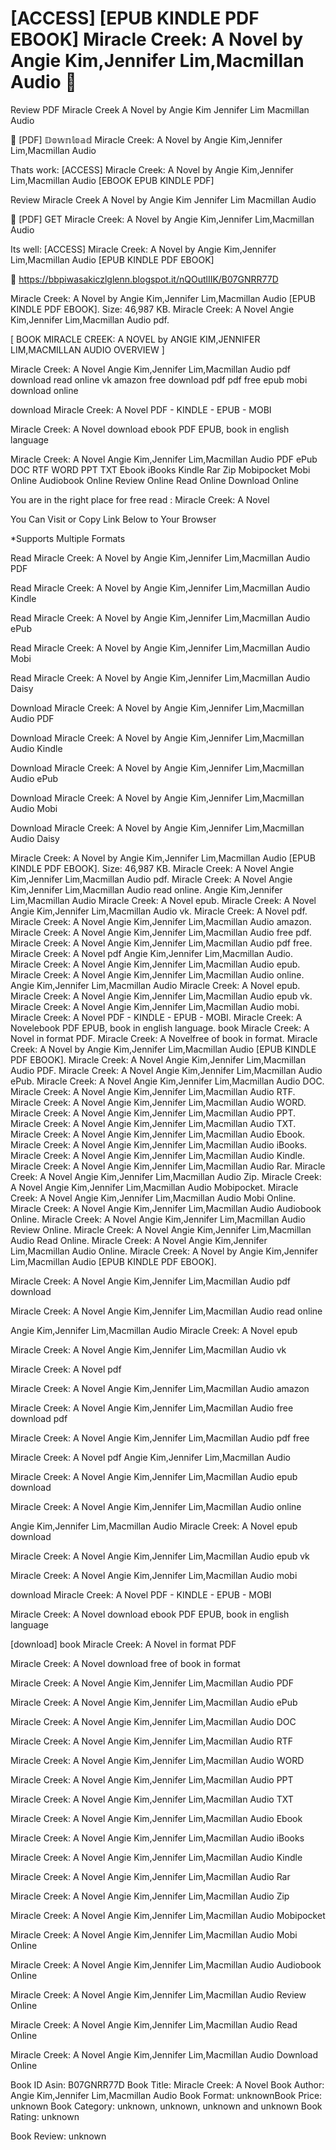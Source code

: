 # [ACCESS] [EPUB KINDLE PDF EBOOK] Miracle Creek: A Novel by  Angie Kim,Jennifer Lim,Macmillan Audio 💝
Review PDF Miracle Creek A Novel by Angie Kim Jennifer Lim Macmillan Audio

📔 [PDF] 𝔻𝕠𝕨𝕟𝕝𝕠𝕒𝕕 Miracle Creek: A Novel by Angie Kim,Jennifer Lim,Macmillan Audio

Thats work: [ACCESS] Miracle Creek: A Novel by Angie Kim,Jennifer Lim,Macmillan Audio [EBOOK EPUB KINDLE PDF]


Review Miracle Creek A Novel by Angie Kim Jennifer Lim Macmillan Audio

💝 [PDF] GET Miracle Creek: A Novel by Angie Kim,Jennifer Lim,Macmillan Audio

Its well: [ACCESS] Miracle Creek: A Novel by Angie Kim,Jennifer Lim,Macmillan Audio [EPUB KINDLE PDF EBOOK]



🌈 https://bbpiwasakiczlglenn.blogspot.it/nQOutlIIK/B07GNRR77D



Miracle Creek: A Novel by Angie Kim,Jennifer Lim,Macmillan Audio [EPUB KINDLE PDF EBOOK]. Size: 46,987 KB. Miracle Creek: A Novel Angie Kim,Jennifer Lim,Macmillan Audio pdf.

[ BOOK MIRACLE CREEK: A NOVEL by ANGIE KIM,JENNIFER LIM,MACMILLAN AUDIO OVERVIEW ]

Miracle Creek: A Novel Angie Kim,Jennifer Lim,Macmillan Audio pdf download read online vk amazon free download pdf pdf free epub mobi download online

download Miracle Creek: A Novel PDF - KINDLE - EPUB - MOBI

Miracle Creek: A Novel download ebook PDF EPUB, book in english language

Miracle Creek: A Novel Angie Kim,Jennifer Lim,Macmillan Audio PDF ePub DOC RTF WORD PPT TXT Ebook iBooks Kindle Rar Zip Mobipocket Mobi Online Audiobook Online Review Online Read Online Download Online

You are in the right place for free read : Miracle Creek: A Novel

You Can Visit or Copy Link Below to Your Browser

*Supports Multiple Formats

Read Miracle Creek: A Novel by Angie Kim,Jennifer Lim,Macmillan Audio PDF

Read Miracle Creek: A Novel by Angie Kim,Jennifer Lim,Macmillan Audio Kindle

Read Miracle Creek: A Novel by Angie Kim,Jennifer Lim,Macmillan Audio ePub

Read Miracle Creek: A Novel by Angie Kim,Jennifer Lim,Macmillan Audio Mobi

Read Miracle Creek: A Novel by Angie Kim,Jennifer Lim,Macmillan Audio Daisy

Download Miracle Creek: A Novel by Angie Kim,Jennifer Lim,Macmillan Audio PDF

Download Miracle Creek: A Novel by Angie Kim,Jennifer Lim,Macmillan Audio Kindle

Download Miracle Creek: A Novel by Angie Kim,Jennifer Lim,Macmillan Audio ePub

Download Miracle Creek: A Novel by Angie Kim,Jennifer Lim,Macmillan Audio Mobi

Download Miracle Creek: A Novel by Angie Kim,Jennifer Lim,Macmillan Audio Daisy

Miracle Creek: A Novel by Angie Kim,Jennifer Lim,Macmillan Audio [EPUB KINDLE PDF EBOOK]. Size: 46,987 KB. Miracle Creek: A Novel Angie Kim,Jennifer Lim,Macmillan Audio pdf. Miracle Creek: A Novel Angie Kim,Jennifer Lim,Macmillan Audio read online. Angie Kim,Jennifer Lim,Macmillan Audio Miracle Creek: A Novel epub. Miracle Creek: A Novel Angie Kim,Jennifer Lim,Macmillan Audio vk. Miracle Creek: A Novel pdf. Miracle Creek: A Novel Angie Kim,Jennifer Lim,Macmillan Audio amazon. Miracle Creek: A Novel Angie Kim,Jennifer Lim,Macmillan Audio free pdf. Miracle Creek: A Novel Angie Kim,Jennifer Lim,Macmillan Audio pdf free. Miracle Creek: A Novel pdf Angie Kim,Jennifer Lim,Macmillan Audio. Miracle Creek: A Novel Angie Kim,Jennifer Lim,Macmillan Audio epub. Miracle Creek: A Novel Angie Kim,Jennifer Lim,Macmillan Audio online. Angie Kim,Jennifer Lim,Macmillan Audio Miracle Creek: A Novel epub. Miracle Creek: A Novel Angie Kim,Jennifer Lim,Macmillan Audio epub vk. Miracle Creek: A Novel Angie Kim,Jennifer Lim,Macmillan Audio mobi. Miracle Creek: A Novel PDF - KINDLE - EPUB - MOBI. Miracle Creek: A Novelebook PDF EPUB, book in english language. book Miracle Creek: A Novel in format PDF. Miracle Creek: A Novelfree of book in format. Miracle Creek: A Novel by Angie Kim,Jennifer Lim,Macmillan Audio [EPUB KINDLE PDF EBOOK]. Miracle Creek: A Novel Angie Kim,Jennifer Lim,Macmillan Audio PDF. Miracle Creek: A Novel Angie Kim,Jennifer Lim,Macmillan Audio ePub. Miracle Creek: A Novel Angie Kim,Jennifer Lim,Macmillan Audio DOC. Miracle Creek: A Novel Angie Kim,Jennifer Lim,Macmillan Audio RTF. Miracle Creek: A Novel Angie Kim,Jennifer Lim,Macmillan Audio WORD. Miracle Creek: A Novel Angie Kim,Jennifer Lim,Macmillan Audio PPT. Miracle Creek: A Novel Angie Kim,Jennifer Lim,Macmillan Audio TXT. Miracle Creek: A Novel Angie Kim,Jennifer Lim,Macmillan Audio Ebook. Miracle Creek: A Novel Angie Kim,Jennifer Lim,Macmillan Audio iBooks. Miracle Creek: A Novel Angie Kim,Jennifer Lim,Macmillan Audio Kindle. Miracle Creek: A Novel Angie Kim,Jennifer Lim,Macmillan Audio Rar. Miracle Creek: A Novel Angie Kim,Jennifer Lim,Macmillan Audio Zip. Miracle Creek: A Novel Angie Kim,Jennifer Lim,Macmillan Audio Mobipocket. Miracle Creek: A Novel Angie Kim,Jennifer Lim,Macmillan Audio Mobi Online. Miracle Creek: A Novel Angie Kim,Jennifer Lim,Macmillan Audio Audiobook Online. Miracle Creek: A Novel Angie Kim,Jennifer Lim,Macmillan Audio Review Online. Miracle Creek: A Novel Angie Kim,Jennifer Lim,Macmillan Audio Read Online. Miracle Creek: A Novel Angie Kim,Jennifer Lim,Macmillan Audio Online. Miracle Creek: A Novel by Angie Kim,Jennifer Lim,Macmillan Audio [EPUB KINDLE PDF EBOOK].

Miracle Creek: A Novel Angie Kim,Jennifer Lim,Macmillan Audio pdf download

Miracle Creek: A Novel Angie Kim,Jennifer Lim,Macmillan Audio read online

Angie Kim,Jennifer Lim,Macmillan Audio Miracle Creek: A Novel epub

Miracle Creek: A Novel Angie Kim,Jennifer Lim,Macmillan Audio vk

Miracle Creek: A Novel pdf

Miracle Creek: A Novel Angie Kim,Jennifer Lim,Macmillan Audio amazon

Miracle Creek: A Novel Angie Kim,Jennifer Lim,Macmillan Audio free download pdf

Miracle Creek: A Novel Angie Kim,Jennifer Lim,Macmillan Audio pdf free

Miracle Creek: A Novel pdf Angie Kim,Jennifer Lim,Macmillan Audio

Miracle Creek: A Novel Angie Kim,Jennifer Lim,Macmillan Audio epub download

Miracle Creek: A Novel Angie Kim,Jennifer Lim,Macmillan Audio online

Angie Kim,Jennifer Lim,Macmillan Audio Miracle Creek: A Novel epub download

Miracle Creek: A Novel Angie Kim,Jennifer Lim,Macmillan Audio epub vk

Miracle Creek: A Novel Angie Kim,Jennifer Lim,Macmillan Audio mobi

download Miracle Creek: A Novel PDF - KINDLE - EPUB - MOBI

Miracle Creek: A Novel download ebook PDF EPUB, book in english language

[download] book Miracle Creek: A Novel in format PDF

Miracle Creek: A Novel download free of book in format

Miracle Creek: A Novel Angie Kim,Jennifer Lim,Macmillan Audio PDF

Miracle Creek: A Novel Angie Kim,Jennifer Lim,Macmillan Audio ePub

Miracle Creek: A Novel Angie Kim,Jennifer Lim,Macmillan Audio DOC

Miracle Creek: A Novel Angie Kim,Jennifer Lim,Macmillan Audio RTF

Miracle Creek: A Novel Angie Kim,Jennifer Lim,Macmillan Audio WORD

Miracle Creek: A Novel Angie Kim,Jennifer Lim,Macmillan Audio PPT

Miracle Creek: A Novel Angie Kim,Jennifer Lim,Macmillan Audio TXT

Miracle Creek: A Novel Angie Kim,Jennifer Lim,Macmillan Audio Ebook

Miracle Creek: A Novel Angie Kim,Jennifer Lim,Macmillan Audio iBooks

Miracle Creek: A Novel Angie Kim,Jennifer Lim,Macmillan Audio Kindle

Miracle Creek: A Novel Angie Kim,Jennifer Lim,Macmillan Audio Rar

Miracle Creek: A Novel Angie Kim,Jennifer Lim,Macmillan Audio Zip

Miracle Creek: A Novel Angie Kim,Jennifer Lim,Macmillan Audio Mobipocket

Miracle Creek: A Novel Angie Kim,Jennifer Lim,Macmillan Audio Mobi Online

Miracle Creek: A Novel Angie Kim,Jennifer Lim,Macmillan Audio Audiobook Online

Miracle Creek: A Novel Angie Kim,Jennifer Lim,Macmillan Audio Review Online

Miracle Creek: A Novel Angie Kim,Jennifer Lim,Macmillan Audio Read Online

Miracle Creek: A Novel Angie Kim,Jennifer Lim,Macmillan Audio Download Online

Book ID Asin: B07GNRR77D
Book Title: Miracle Creek: A Novel
Book Author: Angie Kim,Jennifer Lim,Macmillan Audio
Book Format: unknownBook Price: unknown
Book Category: unknown, unknown, unknown and unknown
Book Rating: unknown

Book Review: unknown
